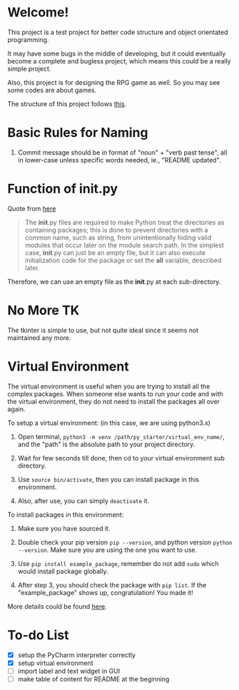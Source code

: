 # Welcome!

This project is a test project for better code structure and object orientated programming.

It may have some bugs in the middle of developing, but it could eventually become a complete and bugless project,
which means this could be a really simple project.

Also, this project is for designing the RPG game as well. So you may see some codes are about games.

The structure of this project follows [this](https://airbrake.io/blog/python/python-best-practices).

# Basic Rules for Naming

1. Commit message should be in format of "noun" + "verb past tense", all in lower-case unless specific words needed, ie., "README updated".

# Function of __init__.py

Quote from [here](https://docs.python.org/3/tutorial/modules.html#packages)

> The __init__.py files are required to make Python treat the directories as containing packages;
> this is done to prevent directories with a common name, such as string, from unintentionally
> hiding valid modules that occur later on the module search path. In the simplest case,
> __init__.py can just be an empty file, but it can also execute initialization code for
> the package or set the __all__ variable, described later.

Therefore, we can use an empty file as the __init__.py at each sub-directory.

# No More TK

The tkinter is simple to use, but not quite ideal since it seems not maintained any more.

# Virtual Environment

The virtual environment is useful when you are trying to install all the complex packages. When someone else wants to run your code and with the virtual environment, they do not need to install the packages all over again.

To setup a virtual environment: (in this case, we are using python3.x)

1. Open terminal, `python3 -m venv /path/py_starter/virtual_env_name/`, and the "path" is the absolute path to your project directory.

2. Wait for few seconds till done, then cd to your virtual environment sub directory.

3. Use `source bin/activate`, then you can install package in this environment.

4. Also, after use, you can simply `deactivate` it.

To install packages in this environment:

1. Make sure you have sourced it.

2. Double check your pip version `pip --version`, and python version `python --version`. Make sure you are using the one you want to use.

3. Use `pip install example_package`, remember do not add `sudo` which would install package globally. 

4. After step 3, you should check the package with `pip list`. If the "example_package" shows up, congratulation! You made it!

More details could be found [here](https://stackoverflow.com/questions/21240653/how-to-install-a-package-inside-virtualenv).

# To-do List

- [x] setup the PyCharm interpreter correctly
- [x] setup virtual environment
- [ ] import label and text widget in GUI
- [ ] make table of content for README at the beginning